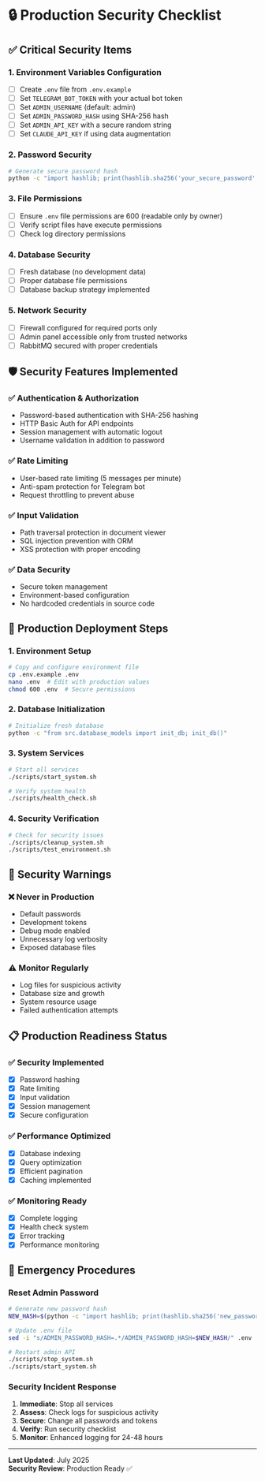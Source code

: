 # 🔒 Production Security Checklist

## ✅ Critical Security Items

### 1. **Environment Variables Configuration**
- [ ] Create `.env` file from `.env.example`
- [ ] Set `TELEGRAM_BOT_TOKEN` with your actual bot token
- [ ] Set `ADMIN_USERNAME` (default: admin)
- [ ] Set `ADMIN_PASSWORD_HASH` using SHA-256 hash
- [ ] Set `ADMIN_API_KEY` with a secure random string
- [ ] Set `CLAUDE_API_KEY` if using data augmentation

### 2. **Password Security**
```bash
# Generate secure password hash
python -c "import hashlib; print(hashlib.sha256('your_secure_password'.encode()).hexdigest())"
```

### 3. **File Permissions**
- [ ] Ensure `.env` file permissions are 600 (readable only by owner)
- [ ] Verify script files have execute permissions
- [ ] Check log directory permissions

### 4. **Database Security**
- [ ] Fresh database (no development data)
- [ ] Proper database file permissions
- [ ] Database backup strategy implemented

### 5. **Network Security**
- [ ] Firewall configured for required ports only
- [ ] Admin panel accessible only from trusted networks
- [ ] RabbitMQ secured with proper credentials

## 🛡️ Security Features Implemented

### ✅ Authentication & Authorization
- Password-based authentication with SHA-256 hashing
- HTTP Basic Auth for API endpoints
- Session management with automatic logout
- Username validation in addition to password

### ✅ Rate Limiting
- User-based rate limiting (5 messages per minute)
- Anti-spam protection for Telegram bot
- Request throttling to prevent abuse

### ✅ Input Validation
- Path traversal protection in document viewer
- SQL injection prevention with ORM
- XSS protection with proper encoding

### ✅ Data Security
- Secure token management
- Environment-based configuration
- No hardcoded credentials in source code

## 🔧 Production Deployment Steps

### 1. **Environment Setup**
```bash
# Copy and configure environment file
cp .env.example .env
nano .env  # Edit with production values
chmod 600 .env  # Secure permissions
```

### 2. **Database Initialization**
```bash
# Initialize fresh database
python -c "from src.database_models import init_db; init_db()"
```

### 3. **System Services**
```bash
# Start all services
./scripts/start_system.sh

# Verify system health
./scripts/health_check.sh
```

### 4. **Security Verification**
```bash
# Check for security issues
./scripts/cleanup_system.sh
./scripts/test_environment.sh
```

## 🚨 Security Warnings

### ❌ Never in Production
- Default passwords
- Development tokens
- Debug mode enabled
- Unnecessary log verbosity
- Exposed database files

### ⚠️ Monitor Regularly
- Log files for suspicious activity
- Database size and growth
- System resource usage
- Failed authentication attempts

## 📋 Production Readiness Status

### ✅ Security Implemented
- [x] Password hashing
- [x] Rate limiting
- [x] Input validation
- [x] Session management
- [x] Secure configuration

### ✅ Performance Optimized
- [x] Database indexing
- [x] Query optimization
- [x] Efficient pagination
- [x] Caching implemented

### ✅ Monitoring Ready
- [x] Complete logging
- [x] Health check system
- [x] Error tracking
- [x] Performance monitoring

## 🔐 Emergency Procedures

### Reset Admin Password
```bash
# Generate new password hash
NEW_HASH=$(python -c "import hashlib; print(hashlib.sha256('new_password'.encode()).hexdigest())")

# Update .env file
sed -i "s/ADMIN_PASSWORD_HASH=.*/ADMIN_PASSWORD_HASH=$NEW_HASH/" .env

# Restart admin API
./scripts/stop_system.sh
./scripts/start_system.sh
```

### Security Incident Response
1. **Immediate**: Stop all services
2. **Assess**: Check logs for suspicious activity
3. **Secure**: Change all passwords and tokens
4. **Verify**: Run security checklist
5. **Monitor**: Enhanced logging for 24-48 hours

---

**Last Updated**: July 2025  
**Security Review**: Production Ready ✅
